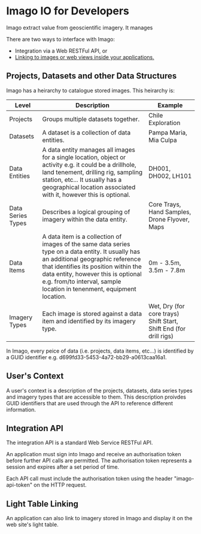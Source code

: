# Imago IO for Developers

Imago extract value from geoscientific imagery. It manages 

There are two ways to interface with Imago:

* Integration via a Web RESTFul API, or
* [Linking to images or web views inside your applications.](#linking-light-table)

## Projects, Datasets and other Data Structures

Imago has a heirarchy to catalogue stored images. This heirarchy is:

|Level        | Description |    Example  |
|-------------|-------------|-------------|
|Projects | Groups multiple datasets together. | Chile Exploration|
|Datasets | A dataset is a collection of data entities.| Pampa Maria, Mia Culpa|
|Data Entities | A data entity manages all images for a single location, object or activity e.g. it could be a drillhole, land tenement, drilling rig, sampling station, etc... It usually has a geographical location associated with it, however this is optional.    | DH001, DH002, LH101|
|Data Series Types |Describes a logical grouping of imagery within the data entity. | Core Trays, Hand Samples, Drone Flyover, Maps |
|Data Items | A data item is a collection of images of the same data series type on a data entity. It usually has an additional geographic reference that identifies its position within the data entity, however this is optional e.g. from/to interval, sample location in tenenment, equipment location. | 0m - 3.5m, 3.5m - 7.8m |
|Imagery Types | Each image is stored against a data item and identified by its imagery type. | Wet, Dry (for core trays) Shift Start, Shift End (for drill rigs) |

In Imago, every peice of data (i.e. projects, data items, etc...) is identified by a GUID identifier e.g.  d699fd33-5453-4a72-bb29-a0613caa16a1.

## User's Context

A user's context is a description of the projects, datasets, data series types and imagery types that are accessible to them. This description proivdes GUID identifiers that are used through the API to reference different information. 

## Integration API

The integration API is a standard Web Service RESTFul API. 

An application must sign into Imago and receive an authorisation token before further API calls are permitted. The authorisation token represents a session and expires after a set period of time.

Each API call must include the authorisation token using the header "imago-api-token" on the HTTP request.

## Light Table Linking

An application can also link to imagery stored in Imago and display it on the web site's light table.
